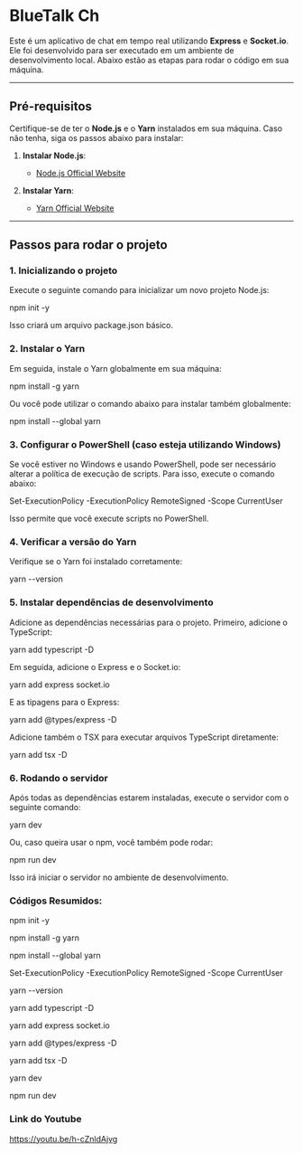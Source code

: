 # BlueTalk Ch

Este é um aplicativo de chat em tempo real utilizando **Express** e **Socket.io**. Ele foi desenvolvido para ser executado em um ambiente de desenvolvimento local. Abaixo estão as etapas para rodar o código em sua máquina.

---

## Pré-requisitos

Certifique-se de ter o **Node.js** e o **Yarn** instalados em sua máquina. Caso não tenha, siga os passos abaixo para instalar:

1. **Instalar Node.js**: 
   - [Node.js Official Website](https://nodejs.org/)

2. **Instalar Yarn**:
   - [Yarn Official Website](https://yarnpkg.com/)

---

## Passos para rodar o projeto

### 1. Inicializando o projeto

Execute o seguinte comando para inicializar um novo projeto Node.js:

npm init -y

Isso criará um arquivo package.json básico.

### 2. Instalar o Yarn
Em seguida, instale o Yarn globalmente em sua máquina:

npm install -g yarn


Ou você pode utilizar o comando abaixo para instalar também globalmente:

npm install --global yarn

### 3. Configurar o PowerShell (caso esteja utilizando Windows)
Se você estiver no Windows e usando PowerShell, pode ser necessário alterar a política de execução de scripts. Para isso, execute o comando abaixo:

Set-ExecutionPolicy -ExecutionPolicy RemoteSigned -Scope CurrentUser

Isso permite que você execute scripts no PowerShell.

### 4. Verificar a versão do Yarn
Verifique se o Yarn foi instalado corretamente:

yarn --version


### 5. Instalar dependências de desenvolvimento
Adicione as dependências necessárias para o projeto. Primeiro, adicione o TypeScript:

yarn add typescript -D


Em seguida, adicione o Express e o Socket.io:

yarn add express socket.io

E as tipagens para o Express:

yarn add @types/express -D

Adicione também o TSX para executar arquivos TypeScript diretamente:

yarn add tsx -D


### 6. Rodando o servidor
Após todas as dependências estarem instaladas, execute o servidor com o seguinte comando:

yarn dev

Ou, caso queira usar o npm, você também pode rodar:

npm run dev

Isso irá iniciar o servidor no ambiente de desenvolvimento.



### Códigos Resumidos:
npm init -y

npm install -g yarn

npm install --global yarn

Set-ExecutionPolicy -ExecutionPolicy RemoteSigned -Scope CurrentUser

yarn --version

yarn add typescript -D

yarn add express socket.io

yarn add @types/express -D

yarn add tsx -D

yarn dev

npm run dev

### Link do Youtube

https://youtu.be/h-cZnldAjvg
